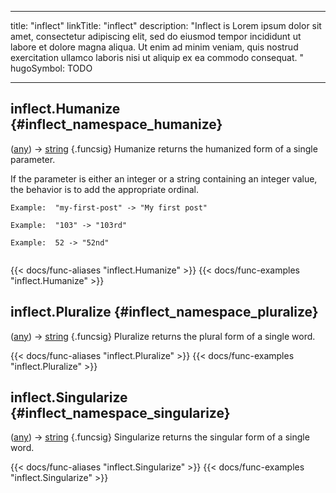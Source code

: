 




---
title: "inflect"
linkTitle: "inflect"
description: "Inflect is Lorem ipsum dolor sit amet, consectetur adipiscing elit, sed do eiusmod tempor incididunt ut labore et dolore magna aliqua. Ut enim ad minim veniam, quis nostrud exercitation ullamco laboris nisi ut aliquip ex ea commodo consequat. "
hugoSymbol: TODO




---















## inflect.Humanize {#inflect_namespace_humanize}

\([any](/documentation/reference/gotypes/#any)\) → [string](/documentation/reference/gotypes/#string)
{.funcsig}
Humanize returns the humanized form of a single parameter.

If the parameter is either an integer or a string containing an integer
value, the behavior is to add the appropriate ordinal.


```go-html-template
Example:  "my-first-post" -> "My first post"

Example:  "103" -> "103rd"

Example:  52 -> "52nd"


```

{{< docs/func-aliases "inflect.Humanize" >}}
{{< docs/func-examples "inflect.Humanize" >}}







## inflect.Pluralize {#inflect_namespace_pluralize}

\([any](/documentation/reference/gotypes/#any)\) → [string](/documentation/reference/gotypes/#string)
{.funcsig}
Pluralize returns the plural form of a single word.


{{< docs/func-aliases "inflect.Pluralize" >}}
{{< docs/func-examples "inflect.Pluralize" >}}







## inflect.Singularize {#inflect_namespace_singularize}

\([any](/documentation/reference/gotypes/#any)\) → [string](/documentation/reference/gotypes/#string)
{.funcsig}
Singularize returns the singular form of a single word.


{{< docs/func-aliases "inflect.Singularize" >}}
{{< docs/func-examples "inflect.Singularize" >}}





